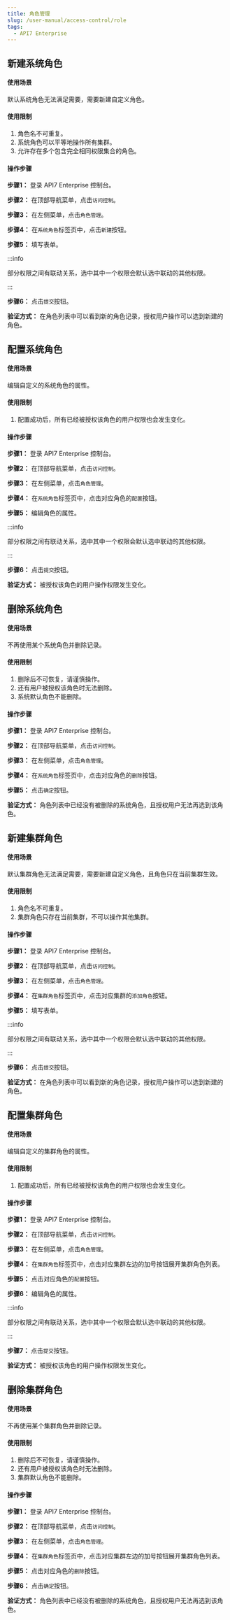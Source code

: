 ```yaml
---
title: 角色管理
slug: /user-manual/access-control/role
tags:
  - API7 Enterprise
---
```


## 新建系统角色
#### 使用场景

默认系统角色无法满足需要，需要新建自定义角色。

#### 使用限制

1. 角色名不可重复。
2. 系统角色可以平等地操作所有集群。
3. 允许存在多个包含完全相同权限集合的角色。

#### 操作步骤

**步骤1：**  登录 API7 Enterprise 控制台。

**步骤2：**  在顶部导航菜单，点击`访问控制`。

**步骤3：**  在左侧菜单，点击`角色管理`。

**步骤4：**  在`系统角色`标签页中，点击`新建`按钮。

**步骤5：**  填写表单。

:::info

部分权限之间有联动关系，选中其中一个权限会默认选中联动的其他权限。

:::

**步骤6：**  点击`提交`按钮。

**验证方式：** 在角色列表中可以看到新的角色记录，授权用户操作可以选到新建的角色。

## 配置系统角色
#### 使用场景

编辑自定义的系统角色的属性。

#### 使用限制

1. 配置成功后，所有已经被授权该角色的用户权限也会发生变化。

#### 操作步骤

**步骤1：**  登录 API7 Enterprise 控制台。

**步骤2：**  在顶部导航菜单，点击`访问控制`。

**步骤3：**  在左侧菜单，点击`角色管理`。

**步骤4：**  在`系统角色`标签页中，点击对应角色的`配置`按钮。

**步骤5：**  编辑角色的属性。

:::info

部分权限之间有联动关系，选中其中一个权限会默认选中联动的其他权限。

:::

**步骤6：**  点击`提交`按钮。

**验证方式：** 被授权该角色的用户操作权限发生变化。

## 删除系统角色
#### 使用场景

不再使用某个系统角色并删除记录。

#### 使用限制

1. 删除后不可恢复，请谨慎操作。
2. 还有用户被授权该角色时无法删除。
3. 系统默认角色不能删除。

#### 操作步骤

**步骤1：**  登录 API7 Enterprise 控制台。

**步骤2：**  在顶部导航菜单，点击`访问控制`。

**步骤3：**  在左侧菜单，点击`角色管理`。

**步骤4：**  在`系统角色`标签页中，点击对应角色的`删除`按钮。

**步骤5：**  点击`确定`按钮。

**验证方式：** 角色列表中已经没有被删除的系统角色，且授权用户无法再选到该角色。

## 新建集群角色
#### 使用场景

默认集群角色无法满足需要，需要新建自定义角色，且角色只在当前集群生效。

#### 使用限制

1. 角色名不可重复。
2. 集群角色只存在当前集群，不可以操作其他集群。

#### 操作步骤

**步骤1：**  登录 API7 Enterprise 控制台。

**步骤2：**  在顶部导航菜单，点击`访问控制`。

**步骤3：**  在左侧菜单，点击`角色管理`。

**步骤4：**  在`集群角色`标签页中，点击对应集群的`添加角色`按钮。

**步骤5：**  填写表单。

:::info

部分权限之间有联动关系，选中其中一个权限会默认选中联动的其他权限。

:::

**步骤6：**  点击`提交`按钮。

**验证方式：** 在角色列表中可以看到新的角色记录，授权用户操作可以选到新建的角色。

## 配置集群角色
#### 使用场景

编辑自定义的集群角色的属性。

#### 使用限制

1. 配置成功后，所有已经被授权该角色的用户权限也会发生变化。

#### 操作步骤

**步骤1：**  登录 API7 Enterprise 控制台。

**步骤2：**  在顶部导航菜单，点击`访问控制`。

**步骤3：**  在左侧菜单，点击`角色管理`。

**步骤4：**  在`集群角色`标签页中，点击对应集群左边的加号按钮展开集群角色列表。

**步骤5：**  点击对应角色的`配置`按钮。

**步骤6：**  编辑角色的属性。

:::info

部分权限之间有联动关系，选中其中一个权限会默认选中联动的其他权限。

:::

**步骤7：**  点击`提交`按钮。

**验证方式：** 被授权该角色的用户操作权限发生变化。

## 删除集群角色
#### 使用场景

不再使用某个集群角色并删除记录。

#### 使用限制

1. 删除后不可恢复，请谨慎操作。
2. 还有用户被授权该角色时无法删除。
3. 集群默认角色不能删除。

#### 操作步骤

**步骤1：**  登录 API7 Enterprise 控制台。

**步骤2：**  在顶部导航菜单，点击`访问控制`。

**步骤3：**  在左侧菜单，点击`角色管理`。

**步骤4：**  在`集群角色`标签页中，点击对应集群左边的加号按钮展开集群角色列表。

**步骤5：**  点击对应角色的`删除`按钮。

**步骤6：**  点击`确定`按钮。

**验证方式：** 角色列表中已经没有被删除的系统角色，且授权用户无法再选到该角色。
